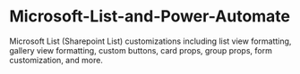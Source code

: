 # Microsoft-List-and-Power-Automate
Microsoft List (Sharepoint List) customizations including list view formatting, gallery view formatting, custom buttons, card props, group props, form customization, and more.
